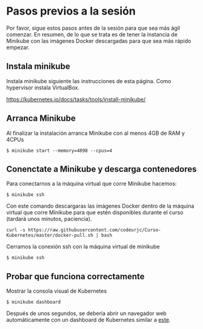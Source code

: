 # Pasos previos a la sesión

Por favor, sigue estos pasos antes de la sesión para que sea más ágil comenzar. En resumen, de lo que se trata es de tener la instancia de Minikube con las imágenes Docker descargadas para que sea más rápido empezar.

## Instala minikube

Instala minikube siguiente las instrucciones de esta página. Como hypervisor instala VirtualBox.

https://kubernetes.io/docs/tasks/tools/install-minikube/

## Arranca Minikube

Al finalizar la instalación arranca Minikube con al menos 4GB de RAM y 4CPUs

`$ minikube start --memory=4098 --cpus=4`

## Conenctate a Minikube y descarga contenedores

Para conectarnos a la máquina virtual que corre Minikube hacemos:

`$ minikube ssh` 

Con este comando descargaras las imágenes Docker dentro de la máquina virtual que corre Minikube para que estén disponibles durante el curso (tardará unos minutos, paciencia).

`curl -s https://raw.githubusercontent.com/codeurjc/Curso-Kubernetes/master/docker-pull.sh | bash`

Cerramos la conexión ssh con la máquina virtual de minikube

`$ minikube ssh` 

## Probar que funciona correctamente

Mostrar la consola visual de Kubernetes

`$ minikube dashboard` 

Después de unos segundos, se debería abrir un navegador web automáticamente con un dashboard de Kubernetes similar a [este](https://labs.consol.de/assets/2017-02-10-minikube/kubernetes_dashboard.png).



